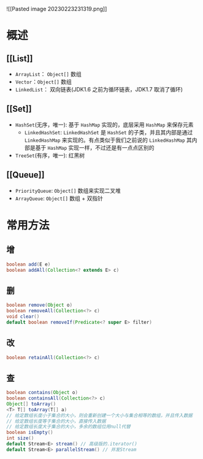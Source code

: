
![[Pasted image 20230223231319.png]]

# 概述

## [[List]]

-   `ArrayList`： `Object[]` 数组
-   `Vector`：`Object[]` 数组
-   `LinkedList`： 双向链表(JDK1.6 之前为循环链表，JDK1.7 取消了循环)

## [[Set]]

-   `HashSet`(无序，唯一): 基于 `HashMap` 实现的，底层采用 `HashMap` 来保存元素
	-   `LinkedHashSet`: `LinkedHashSet` 是 `HashSet` 的子类，并且其内部是通过 `LinkedHashMap` 来实现的。有点类似于我们之前说的 `LinkedHashMap` 其内部是基于 `HashMap` 实现一样，不过还是有一点点区别的
-   `TreeSet`(有序，唯一): 红黑树

## [[Queue]]

-   `PriorityQueue`: `Object[]` 数组来实现二叉堆
-   `ArrayQueue`: `Object[]` 数组 + 双指针

# 常用方法

## 增

```Java
boolean add(E e)
boolean addAll(Collection<? extends E> c)
```

## 删

```Java
boolean remove(Object o)
boolean removeAll(Collection<?> c)
void clear()
default boolean removeIf(Predicate<? super E> filter)
```

## 改

```Java
boolean retainAll(Collection<?> c)
```

## 查

```Java
boolean contains(Object o)
boolean containsAll(Collection<?> c)
Object[] toArray()
<T> T[] toArray(T[] a)
// 给定数组长度小于集合的大小，则会重新创建一个大小与集合相等的数组，并且传入数据
// 给定数组长度等于集合的大小，直接传入数据
// 给定数组长度大于集合的大小，多余的数组位用null代替
boolean isEmpty()
int size()
default Stream<E> stream() // 高级版的.iterator()
default Stream<E> parallelStream() // 并发Stream
```

